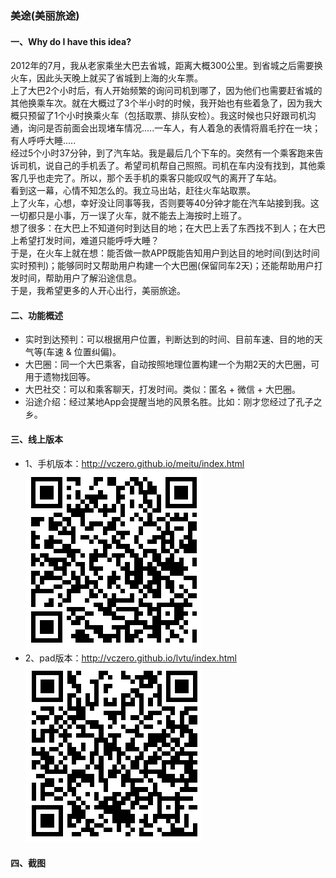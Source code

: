 ### 美途(美丽旅途)

#### 一、Why do I have this idea?
2012年的7月，我从老家乘坐大巴去省城，距离大概300公里。到省城之后需要换火车，因此头天晚上就买了省城到上海的火车票。        
上了大巴2个小时后，有人开始频繁的询问司机到哪了，因为他们也需要赶省城的其他换乘车次。就在大概过了3个半小时的时候，我开始也有些着急了，因为我大概只预留了1个小时换乘火车（包括取票、排队安检）。我这时候也只好跟司机沟通，询问是否前面会出现堵车情况.....一车人，有人着急的表情将眉毛拧在一块；有人呼呼大睡.....        
经过5个小时37分钟，到了汽车站。我是最后几个下车的。突然有一个乘客跑来告诉司机，说自己的手机丢了。希望司机帮自己照照。司机在车内没有找到，其他乘客几乎也走完了。所以，那个丢手机的乘客只能叹叹气的离开了车站。        
看到这一幕，心情不知怎么的。我立马出站，赶往火车站取票。       
上了火车，心想，幸好没让同事等我，否则要等40分钟才能在汽车站接到我。这一切都只是小事，万一误了火车，就不能去上海按时上班了。         
想了很多：在大巴上不知道何时到达目的地；在大巴上丢了东西找不到人；在大巴上希望打发时间，难道只能呼呼大睡？       
于是，在火车上就在想：能否做一款APP既能告知用户到达目的地时间(到达时间实时预判)；能够同时又帮助用户构建一个大巴圈(保留同车2天)；还能帮助用户打发时间，帮助用户了解沿途信息。       
于是，我希望更多的人开心出行，美丽旅途。      

#### 二、功能概述     

+ 实时到达预判：可以根据用户位置，判断达到的时间、目前车速、目的地的天气等(车速 & 位置纠偏)。
+ 大巴圈：同一个大巴乘客，自动按照地理位置构建一个为期2天的大巴圈，可用于遗物找回等。
+ 大巴社交：可以和乘客聊天，打发时间。类似：匿名 + 微信 + 大巴圈。
+ 沿途介绍：经过某地App会提醒当地的风景名胜。比如：刚才您经过了孔子之乡。


#### 三、线上版本
+ 1、手机版本：http://vczero.github.io/meitu/index.html              
![](mobile.png)           
+ 2、pad版本：http://vczero.github.io/lvtu/index.html                
![](pad.png)             

#### 四、截图


